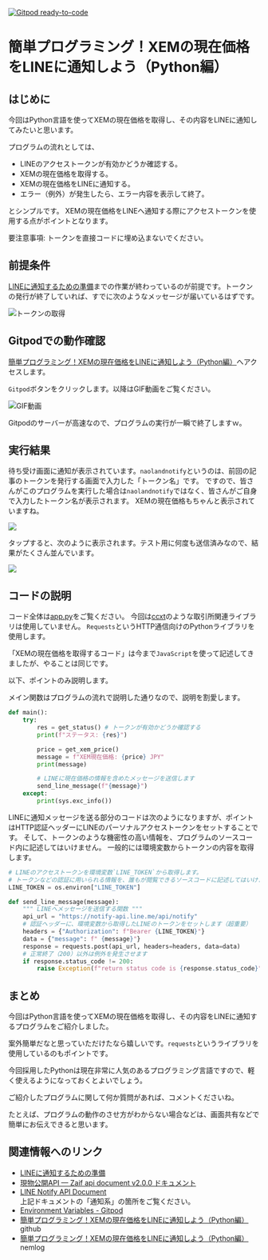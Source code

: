 [![Gitpod ready-to-code](https://img.shields.io/badge/Gitpod-ready--to--code-blue?logo=gitpod)](https://gitpod.io/#https://github.com/naoland/nemlog-53456)

# 簡単プログラミング！XEMの現在価格をLINEに通知しよう（Python編）

## はじめに

今回はPython言語を使ってXEMの現在価格を取得し、その内容をLINEに通知してみたいと思います。


プログラムの流れとしては、

- LINEのアクセストークンが有効かどうか確認する。
- XEMの現在価格を取得する。
- XEMの現在価格をLINEに通知する。
- エラー（例外）が発生したら、エラー内容を表示して終了。

とシンプルです。
XEMの現在価格をLINEへ通知する際にアクセストークンを使用する点がポイントとなります。

要注意事項: トークンを直接コードに埋め込まないでください。

## 前提条件

[LINEに通知するための準備](#links)までの作業が終わっているのが前提です。トークンの発行が終了していれば、すでに次のようなメッセージが届いているはずです。


![トークンの取得](./images/reg-complete.png)


## Gitpodでの動作確認

[簡単プログラミング！XEMの現在価格をLINEに通知しよう（Python編）](https://github.com/naoland/nemlog-53456)へアクセスします。

`Gitpod`ボタンをクリックします。以降はGIF動画をご覧ください。

![GIF動画](./images/2021-01-02_20h04_01.gif)

Gitpodのサーバーが高速なので、プログラムの実行が一瞬で終了しますｗ。

## 実行結果

待ち受け画面に通知が表示されています。`naolandnotify`というのは、前回の記事のトークンを発行する画面で入力した「トークン名」です。
ですので、皆さんがこのプログラムを実行した場合は`naolandnotify`ではなく、皆さんがご自身で入力したトークン名が表示されます。
XEMの現在価格もちゃんと表示されていますね。


![](./images/notif1.png)

タップすると、次のように表示されます。テスト用に何度も送信済みなので、結果がたくさん並んでいます。


![](./images/notif2.png)


## コードの説明

コード全体は[app.py](./app.py)をご覧ください。
今回は[ccxt](https://github.com/ccxt/ccxt)のような取引所関連ライブラリは使用していません。
`Requests`というHTTP通信向けのPythonライブラリを使用します。

「XEMの現在価格を取得するコード」は今まで`JavaScript`を使って記述してきましたが、やることは同じです。

以下、ポイントのみ説明します。

メイン関数はプログラムの流れで説明した通りなので、説明を割愛します。

```python
def main():
    try:
        res = get_status() # トークンが有効かどうか確認する
        print(f"ステータス: {res}")

        price = get_xem_price()
        message = f"XEM現在価格: {price} JPY"
        print(message)

        # LINEに現在価格の情報を含めたメッセージを送信します
        send_line_message(f"{message}")
    except:
        print(sys.exc_info())
```

LINEに通知メッセージを送る部分のコードは次のようになりますが、ポイントはHTTP認証ヘッダーにLINEのパーソナルアクセストークンをセットすることです。
そして、トークンのような機密性の高い情報を、プログラムのソースコード内に記述してはいけません。
一般的には環境変数からトークンの内容を取得します。


```python
# LINEのアクセストークンを環境変数`LINE_TOKEN`から取得します。
# トークンなどの認証に用いられる情報を、誰もが閲覧できるソースコードに記述してはいけません。
LINE_TOKEN = os.environ["LINE_TOKEN"]

def send_line_message(message):
    """ LINEへメッセージを送信する関数 """
    api_url = "https://notify-api.line.me/api/notify"
    # 認証ヘッダーに、環境変数から取得したLINEのトークンをセットします（超重要）
    headers = {"Authorization": f"Bearer {LINE_TOKEN}"}
    data = {"message": f" {message}"}
    response = requests.post(api_url, headers=headers, data=data)
    # 正常終了（200）以外は例外を発生させます
    if response.status_code != 200:
        raise Exception(f"return status code is {response.status_code}")
```


## まとめ


今回はPython言語を使ってXEMの現在価格を取得し、その内容をLINEに通知するプログラムをご紹介しました。

案外簡単だなと思っていただけたなら嬉しいです。`requests`というライブラリを使用しているのもポイントです。

今回採用したPythonは現在非常に人気のあるプログラミング言語ですので、軽く使えるようになっておくとよいでしょう。

ご紹介したプログラムに関して何か質問があれば、コメントくださいね。

たとえば、プログラムの動作のさせ方がわからない場合などは、画面共有などで簡単にお伝えできると思います。


## 関連情報へのリンク
<a id="links"></a>

- [LINEに通知するための準備](https://nemlog.nem.social/blog/53471)
- [現物公開API — Zaif api document v2.0.0 ドキュメント](https://zaif-api-document.readthedocs.io/ja/latest/PublicAPI.html)
- [LINE Notify API Document](https://notify-bot.line.me/doc/ja/)  
上記ドキュメントの「通知系」の箇所をご覧ください。
- [Environment Variables - Gitpod](https://www.gitpod.io/docs/environment-variables/#using-the-command-line-code-classlanguage-textgp-envcode)
- [簡単プログラミング！XEMの現在価格をLINEに通知しよう（Python編）](https://github.com/naoland/nemlog-53456) github
- [簡単プログラミング！XEMの現在価格をLINEに通知しよう（Python編）](https://nemlog.nem.social/blog/53456) nemlog

